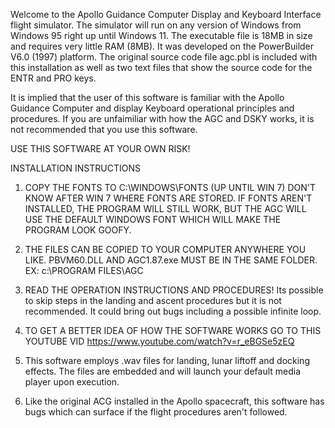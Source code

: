 Welcome to the Apollo Guidance Computer Display and Keyboard Interface flight simulator. The simulator  will run on any version of Windows from Windows 95 right up until Windows 11. The executable file is 18MB in size and requires very little RAM (8MB). It was developed on the PowerBuilder V6.0 (1997) platform. The original source code file agc.pbl is included with this installation as well as two text files that show the source code for the ENTR and PRO keys.

It is implied that the user of this software is familiar with the Apollo Guidance Computer and display Keyboard operational principles and procedures. If you are unfaimiliar with how the AGC and DSKY works, it is not recommended that you use this software. 

USE THIS SOFTWARE AT YOUR OWN RISK!

INSTALLATION INSTRUCTIONS

1. COPY THE FONTS TO C:\WINDOWS\FONTS (UP UNTIL WIN 7) DON'T KNOW AFTER WIN 7 WHERE FONTS ARE STORED. IF FONTS AREN'T INSTALLED, THE PROGRAM WILL STILL WORK, BUT THE AGC WILL USE THE DEFAULT WINDOWS FONT WHICH WILL MAKE THE PROGRAM LOOK GOOFY.

2. THE FILES CAN BE COPIED TO YOUR COMPUTER ANYWHERE YOU LIKE. PBVM60.DLL AND AGC1.87.exe MUST BE IN THE SAME FOLDER. EX: c:\PROGRAM FILES\AGC

3. READ THE OPERATION INSTRUCTIONS AND PROCEDURES! Its possible to skip steps in the landing and ascent procedures but it is not recommended. It could bring out bugs including a possible infinite loop.

4. TO GET A BETTER IDEA OF HOW THE SOFTWARE WORKS GO TO THIS YOUTUBE VID
https://www.youtube.com/watch?v=r_eBGSe5zEQ

5. This software employs .wav files for landing, lunar liftoff and docking effects. The files are embedded and will launch your default media player upon execution.

6. Like the original ACG installed in the Apollo spacecraft, this software has bugs which can surface if the flight procedures aren't followed. 
